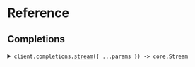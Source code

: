 # Reference

## Completions

<details><summary><code>client.completions.<a href="/src/api/resources/completions/client/Client.ts">stream</a>({ ...params }) -> core.Stream<SeedServerSentEvents.StreamedCompletion></code></summary>
<dl>
<dd>

#### 🔌 Usage

<dl>
<dd>

<dl>
<dd>

```typescript
const response = await client.completions.stream({
    query: "string",
});
for await (const item of response) {
    console.log(item);
}
```

</dd>
</dl>
</dd>
</dl>

#### ⚙️ Parameters

<dl>
<dd>

<dl>
<dd>

**request:** `SeedServerSentEvents.StreamCompletionRequest`

</dd>
</dl>

<dl>
<dd>

**requestOptions:** `Completions.RequestOptions`

</dd>
</dl>
</dd>
</dl>

</dd>
</dl>
</details>
